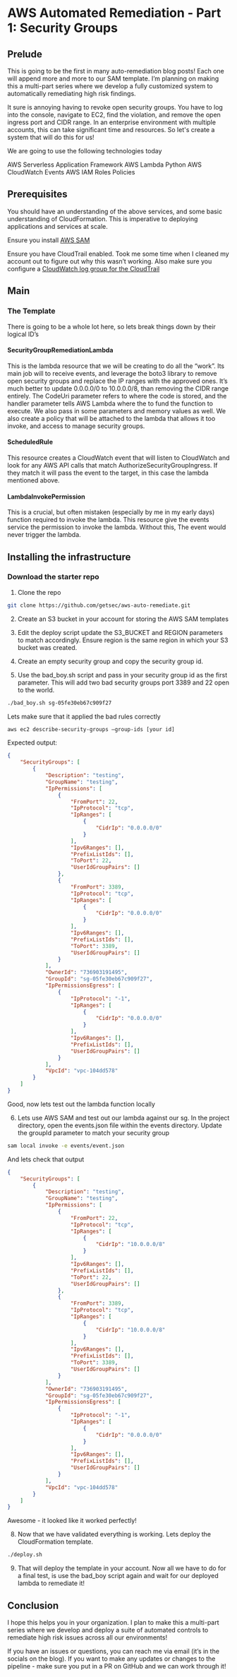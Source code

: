 # AWS Automated Remediation - Part 1: Security Groups

## Prelude

This is going to be the first in many auto-remediation blog posts! Each one will append more and more to our SAM template. I’m planning on making this a multi-part series where we develop a fully customized system to automatically remediating high risk findings.

It sure is annoying having to revoke open security groups. You have to log into the console, navigate to EC2, find the violation, and remove the open ingress port and CIDR range. In an enterprise environment with multiple accounts, this can take significant time and resources. So let's create a system that will do this for us!

We are going to use the following technologies today

AWS Serverless Application Framework
AWS Lambda
Python
AWS CloudWatch
Events
AWS IAM
Roles
Policies

## Prerequisites

You should have an understanding of the above services, and some basic understanding of CloudFormation. This is imperative to deploying applications and services at scale.

Ensure you install [AWS SAM](https://docs.aws.amazon.com/serverless-application-model/latest/developerguide/serverless-sam-cli-install.html)

Ensure you have CloudTrail enabled. Took me some time when I cleaned my account out to figure out why this wasn’t working. Also make sure you configure a [CloudWatch log group for the CloudTrail](https://docs.aws.amazon.com/awscloudtrail/latest/userguide/send-cloudtrail-events-to-cloudwatch-logs.html)

## Main

### The Template
There is going to be a whole lot here, so lets break things down by their logical ID’s

#### SecurityGroupRemediationLambda
This is the lambda resource that we will be creating to do all the “work”. Its main job will to receive events, and leverage the boto3 library to remove open security groups and replace the IP ranges with the approved ones. It’s much better to update 0.0.0.0/0 to 10.0.0.0/8, than removing the CIDR range entirely. The CodeUri parameter refers to where the code is stored, and the handler parameter tells AWS Lambda where the to fund the function to execute. We also pass in some parameters and memory values as well. We also create a policy that will be attached to the lambda that allows it too invoke, and access to manage security groups.

#### ScheduledRule
This resource creates a CloudWatch event that will listen to CloudWatch and look for any AWS API calls that match AuthorizeSecurityGroupIngress. If they match it will pass the event to the target, in this case the lambda mentioned above.

#### LambdaInvokePermission
This is a crucial, but often mistaken (especially by me in my early days) function required to invoke the lambda. This resource give the events service the permission to invoke the lambda. Without this, The event would never trigger the lambda.


## Installing the infrastructure

### Download the starter repo

1. Clone the repo
```bash
git clone https://github.com/getsec/aws-auto-remediate.git 
```

2. Create an S3 bucket in your account for storing the AWS SAM templates
3. Edit the deploy script update the S3_BUCKET and REGION parameters to match accordingly. Ensure region is the same region in which your S3 bucket was created.

4. Create an empty security group and copy the security group id.
5. Use the bad_boy.sh script and pass in your security group id as the first parameter. This will add two bad security groups port 3389 and 22 open to the world.
```bash
./bad_boy.sh sg-05fe30eb67c909f27

```
Lets make sure that it applied the bad rules correctly
```bash
aws ec2 describe-security-groups —group-ids [your id]
```

Expected output:
```json
{
    "SecurityGroups": [
        {
            "Description": "testing",
            "GroupName": "testing",
            "IpPermissions": [
                {
                    "FromPort": 22,
                    "IpProtocol": "tcp",
                    "IpRanges": [
                        {
                            "CidrIp": "0.0.0.0/0"
                        }
                    ],
                    "Ipv6Ranges": [],
                    "PrefixListIds": [],
                    "ToPort": 22,
                    "UserIdGroupPairs": []
                },
                {
                    "FromPort": 3389,
                    "IpProtocol": "tcp",
                    "IpRanges": [
                        {
                            "CidrIp": "0.0.0.0/0"
                        }
                    ],
                    "Ipv6Ranges": [],
                    "PrefixListIds": [],
                    "ToPort": 3389,
                    "UserIdGroupPairs": []
                }
            ],
            "OwnerId": "736903191495",
            "GroupId": "sg-05fe30eb67c909f27",
            "IpPermissionsEgress": [
                {
                    "IpProtocol": "-1",
                    "IpRanges": [
                        {
                            "CidrIp": "0.0.0.0/0"
                        }
                    ],
                    "Ipv6Ranges": [],
                    "PrefixListIds": [],
                    "UserIdGroupPairs": []
                }
            ],
            "VpcId": "vpc-104dd578"
        }
    ]
}
```

Good, now lets test out the lambda function locally

6. Lets use AWS SAM and test out our lambda against our sg. In the project directory, open the events.json file within the events directory. Update the groupId parameter to match your security group

```bash
sam local invoke -e events/event.json 

```
And lets check that output

```json
{
    "SecurityGroups": [
        {
            "Description": "testing",
            "GroupName": "testing",
            "IpPermissions": [
                {
                    "FromPort": 22,
                    "IpProtocol": "tcp",
                    "IpRanges": [
                        {
                            "CidrIp": "10.0.0.0/8"
                        }
                    ],
                    "Ipv6Ranges": [],
                    "PrefixListIds": [],
                    "ToPort": 22,
                    "UserIdGroupPairs": []
                },
                {
                    "FromPort": 3389,
                    "IpProtocol": "tcp",
                    "IpRanges": [
                        {
                            "CidrIp": "10.0.0.0/8"
                        }
                    ],
                    "Ipv6Ranges": [],
                    "PrefixListIds": [],
                    "ToPort": 3389,
                    "UserIdGroupPairs": []
                }
            ],
            "OwnerId": "736903191495",
            "GroupId": "sg-05fe30eb67c909f27",
            "IpPermissionsEgress": [
                {
                    "IpProtocol": "-1",
                    "IpRanges": [
                        {
                            "CidrIp": "0.0.0.0/0"
                        }
                    ],
                    "Ipv6Ranges": [],
                    "PrefixListIds": [],
                    "UserIdGroupPairs": []
                }
            ],
            "VpcId": "vpc-104dd578"
        }
    ]
}
```

Awesome - it looked like it worked perfectly!

8. Now that we have validated everything is working. Lets deploy the CloudFormation template.
```bash
./deploy.sh
```

9. That will deploy the template in your account. Now all we have to do for a final test, is use the bad_boy script again and wait for our deployed lambda to remediate it!

## Conclusion

I hope this helps you in your organization. I plan to make this a multi-part series where we develop and deploy a suite of automated controls to remediate high risk issues across all our environments!

If you have an issues or questions, you can reach me via email (it’s in the socials on the blog). If you want to make any updates or changes to the pipeline - make sure you put in a PR on GitHub and we can work through it!
